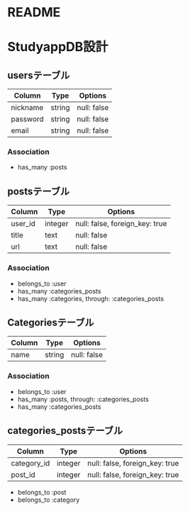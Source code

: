 # README
# StudyappDB設計

## usersテーブル
|Column|Type|Options|
|------|----|-------|
|nickname|string|null: false|
|password|string|null: false|
|email|string|null: false|
### Association
- has_many :posts

## postsテーブル
|Column|Type|Options|
|------|----|-------|
|user_id|integer|null: false, foreign_key: true|
|title|text|null: false|
|url|text|null: false|

### Association
- belongs_to :user
- has_many :categories_posts
- has_many :categories, through: :categories_posts



## Categoriesテーブル
|Column|Type|Options|
|------|----|-------|
|name|string|null: false|

### Association
- belongs_to :user
- has_many :posts, through: :categories_posts
- has_many :categories_posts


## categories_postsテーブル
|Column|Type|Options|
|------|----|-------|
|category_id|integer|null: false, foreign_key: true|
|post_id|integer|null: false, foreign_key: true|
- belongs_to :post
- belongs_to :category